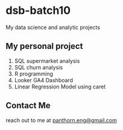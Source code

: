 # dsb-batch10
My data science and analytic projects

## My personal project

1. SQL supermarket analysis
2. SQL churn analysis
3. R programming
4. Looker GA4 Dashboard
5. Linear Regression Model using caret 

## Contact Me
reach out to me at panthorn.eng@gmail.com
